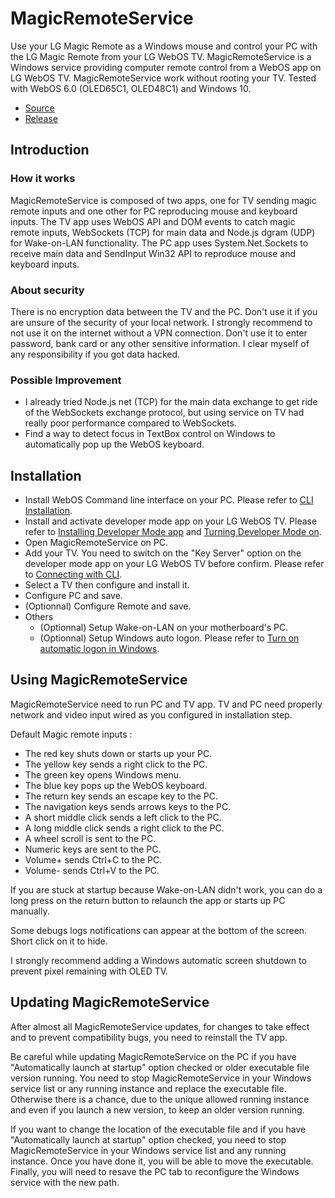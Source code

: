 # MagicRemoteService
Use your LG Magic Remote as a Windows mouse and control your PC with the LG Magic Remote from your LG WebOS TV. MagicRemoteService is a Windows service providing computer remote control from a WebOS app on LG WebOS TV. MagicRemoteService work without rooting your TV. Tested with WebOS 6.0 (OLED65C1, OLED48C1) and Windows 10.

- [Source](https://github.com/Cathwyler/MagicRemoteService)
- [Release](https://github.com/Cathwyler/MagicRemoteService/releases)

## Introduction

### How it works
MagicRemoteService is composed of two apps, one for TV sending magic remote inputs and one other for PC reproducing mouse and keyboard inputs. The TV app uses WebOS API and DOM events to catch magic remote inputs, WebSockets (TCP) for main data and Node.js dgram (UDP) for Wake-on-LAN functionality. The PC app uses System.Net.Sockets to receive main data and SendInput Win32 API to reproduce mouse and keyboard inputs.

### About security
There is no encryption data between the TV and the PC. Don't use it if you are unsure of the security of your local network. I strongly recommend to not use it on the internet without a VPN connection. Don't use it to enter password, bank card or any other sensitive information. I clear myself of any responsibility if you got data hacked.

### Possible Improvement
- I already tried Node.js net (TCP) for the main data exchange to get ride of the WebSockets exchange protocol, but using service on TV had really poor performance compared to WebSockets.
- Find a way to detect focus in TextBox control on Windows to automatically pop up the WebOS keyboard.

## Installation

- Install WebOS Command line interface on your PC. Please refer to [CLI Installation](https://webostv.developer.lge.com/develop/tools/cli-installation#how-to-install).
- Install and activate developer mode app on your LG WebOS TV. Please refer to [Installing Developer Mode app](https://webostv.developer.lge.com/develop/getting-started/developer-mode-app#installing-developer-mode-app) and [Turning Developer Mode on](https://webostv.developer.lge.com/develop/getting-started/developer-mode-app#turning-developer-mode-on).
- Open MagicRemoteService on PC.
- Add your TV. You need to switch on the "Key Server" option on the developer mode app on your LG WebOS TV before confirm. Please refer to [Connecting with CLI](https://webostv.developer.lge.com/develop/getting-started/developer-mode-app#connecting-with-cli).
- Select a TV then configure and install it.
- Configure PC and save.
- (Optionnal) Configure Remote and save.
- Others
  - (Optionnal) Setup Wake-on-LAN on your motherboard's PC.
  - (Optionnal) Setup Windows auto logon. Please refer to [Turn on automatic logon in Windows](https://docs.microsoft.com/en-us/troubleshoot/windows-server/user-profiles-and-logon/turn-on-automatic-logon).

## Using MagicRemoteService
MagicRemoteService need to run PC and TV app. TV and PC need properly network and video input wired as you configured in installation step.

Default Magic remote inputs :
- The red key shuts down or starts up your PC.
- The yellow key sends a right click to the PC.
- The green key opens Windows menu.
- The blue key pops up the WebOS keyboard.
- The return key sends an escape key to the PC.
- The navigation keys sends arrows keys to the PC.
- A short middle click sends a left click to the PC.
- A long middle click sends a right click to the PC.
- A wheel scroll is sent to the PC.
- Numeric keys are sent to the PC.
- Volume+ sends Ctrl+C to the PC.
- Volume- sends Ctrl+V to the PC.

If you are stuck at startup because Wake-on-LAN didn't work, you can do a long press on the return button to relaunch the app or starts up PC manually.

Some debugs logs notifications can appear at the bottom of the screen. Short click on it to hide.

I strongly recommend adding a Windows automatic screen shutdown to prevent pixel remaining with OLED TV.

## Updating MagicRemoteService
After almost all MagicRemoteService updates, for changes to take effect and to prevent compatibility bugs, you need to reinstall the TV app.

Be careful while updating MagicRemoteService on the PC if you have "Automatically launch at startup" option checked or older executable file version running. You need to stop MagicRemoteService in your Windows service list or any running instance and replace the executable file. Otherwise there is a chance, due to the unique allowed running instance and even if you launch a new version, to keep an older version running.

If you want to change the location of the executable file and if you have "Automatically launch at startup" option checked, you need to stop MagicRemoteService in your Windows service list and any running instance. Once you have done it, you will be able to move the executable. Finally, you will need to resave the PC tab to reconfigure the Windows service with the new path.
